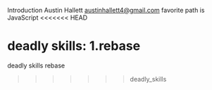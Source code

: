 Introduction
Austin Hallett
austinhallett4@gmail.com
favorite path is JavaScript
<<<<<<< HEAD

deadly skills:
1.rebase
=======
 
deadly skills
rebase
>>>>>>> deadly_skills
